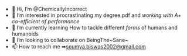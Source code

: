 - 👋 Hi, I’m @ChemicallyIncorrect
- 👀 I’m interested in procrastinating my degree.pdf and *working with A+ co-efficient of performance*
- 🌱 I’m currently learning How to tackle different *forms* of humans and humanoids
- 💞️ I’m looking to collaborate on BeingThe~Sane~
- 📫 How to reach me ➡soumya.biswas2002@gmail.com

<!---
ChemicallyIncorrect/ChemicallyIncorrect is a ✨ special ✨ repository because its `README.md` (this file) appears on your GitHub profile.
You can click the Preview link to take a look at your changes.
--->
